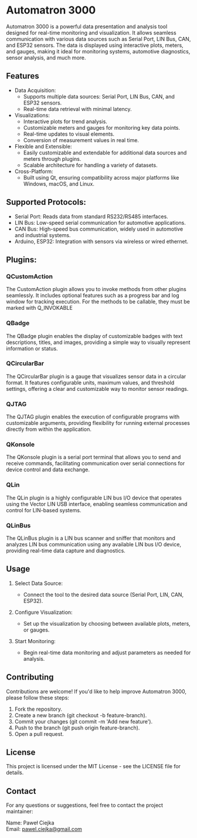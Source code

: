 # Automatron 3000
Automatron 3000 is a powerful data presentation and analysis tool designed for real-time monitoring and visualization. It allows seamless communication with various data sources such as Serial Port, LIN Bus, CAN, and ESP32 sensors. The data is displayed using interactive plots, meters, and gauges, making it ideal for monitoring systems, automotive diagnostics, sensor analysis, and much more.

## Features
* Data Acquisition:
    * Supports multiple data sources: Serial Port, LIN Bus, CAN, and ESP32 sensors.
    * Real-time data retrieval with minimal latency.
* Visualizations:
    * Interactive plots for trend analysis.
    * Customizable meters and gauges for monitoring key data points.
    * Real-time updates to visual elements.
    * Conversion of measurement values ​​in real time.
* Flexible and Extensible:
    * Easily customizable and extendable for additional data sources and meters through plugins.
    * Scalable architecture for handling a variety of datasets.
* Cross-Platform:
    * Built using Qt, ensuring compatibility across major platforms like Windows, macOS, and Linux.

## Supported Protocols:
* Serial Port: Reads data from standard RS232/RS485 interfaces.
* LIN Bus: Low-speed serial communication for automotive applications.
* CAN Bus: High-speed bus communication, widely used in automotive and industrial systems.
* Arduino, ESP32: Integration with sensors via wireless or wired ethernet.

## Plugins:

### QCustomAction
The CustomAction plugin allows you to invoke methods from other plugins seamlessly. It includes optional features such as a progress bar and log window for tracking execution. For the methods to be callable, they must be marked with Q_INVOKABLE

### QBadge
The QBadge plugin enables the display of customizable badges with text descriptions, titles, and images, providing a simple way to visually represent information or status.

### QCircularBar
The QCircularBar plugin is a gauge that visualizes sensor data in a circular format. It features configurable units, maximum values, and threshold settings, offering a clear and customizable way to monitor sensor readings.

### QJTAG
The QJTAG plugin enables the execution of configurable programs with customizable arguments, providing flexibility for running external processes directly from within the application.

### QKonsole
The QKonsole plugin is a serial port terminal that allows you to send and receive commands, facilitating communication over serial connections for device control and data exchange.

### QLin
The QLin plugin is a highly configurable LIN bus I/O device that operates using the Vector LIN USB interface, enabling seamless communication and control for LIN-based systems.

### QLinBus
The QLinBus plugin is a LIN bus scanner and sniffer that monitors and analyzes LIN bus communication using any available LIN bus I/O device, providing real-time data capture and diagnostics.


## Usage

1. Select Data Source:

    * Connect the tool to the desired data source (Serial Port, LIN, CAN, ESP32).

2. Configure Visualization:

    * Set up the visualization by choosing between available plots, meters, or gauges.

3. Start Monitoring:

    * Begin real-time data monitoring and adjust parameters as needed for analysis.

## Contributing
Contributions are welcome! If you'd like to help improve Automatron 3000, please follow these steps:

1. Fork the repository.
2. Create a new branch (git checkout -b feature-branch).
3. Commit your changes (git commit -m 'Add new feature').
4. Push to the branch (git push origin feature-branch).
4. Open a pull request.

## License
This project is licensed under the MIT License - see the LICENSE file for details.

## Contact
For any questions or suggestions, feel free to contact the project maintainer:

Name: Paweł Ciejka\
Email: pawel.ciejka@gmail.com
